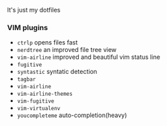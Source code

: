It's just my dotfiles


### VIM plugins

- `ctrlp` opens files fast
- `nerdtree` an improved file tree view
- `vim-airline` improved and beautiful vim status line
- `fugitive` 
- `syntastic` syntatic detection
- `tagbar` 
- `vim-airline` 
- `vim-airline-themes` 
- `vim-fugitive` 
- `vim-virtualenv` 
- `youcompleteme` auto-completion(heavy)

